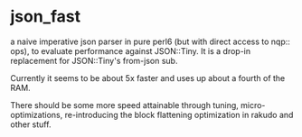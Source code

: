 # json_fast

a naive imperative json parser in pure perl6 (but with direct access to nqp:: ops), to evaluate performance against JSON::Tiny. It is a drop-in replacement for JSON::Tiny's from-json sub.

Currently it seems to be about 5x faster and uses up about a fourth of the RAM.

There should be some more speed attainable through tuning, micro-optimizations, re-introducing the block flattening optimization in rakudo and other stuff.

